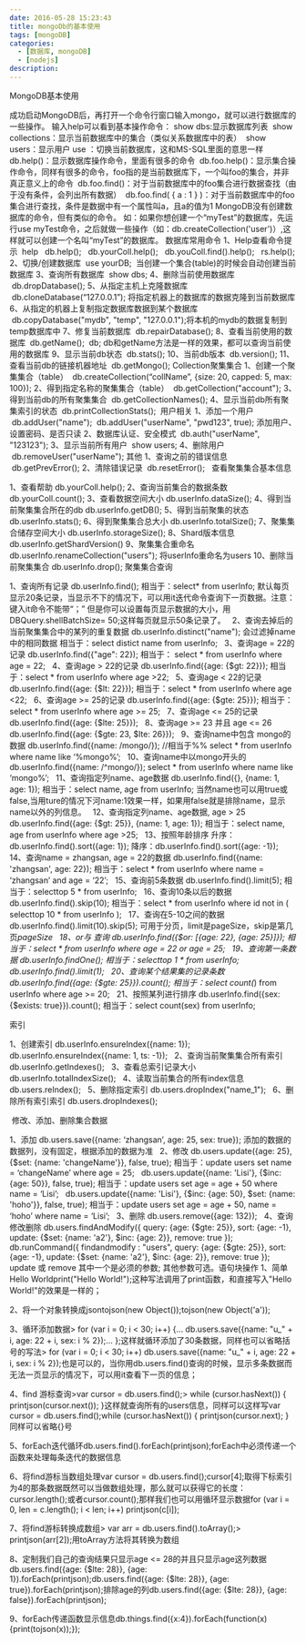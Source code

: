 ```yaml
---
date: 2016-05-28 15:23:43
title: mongoDb的基本使用
tags: [mongoDB]
categories:
  - [数据库, mongoDB]
  - [nodejs]
description:
---
```



MongoDB基本使用

成功启动MongoDB后，再打开一个命令行窗口输入mongo，就可以进行数据库的一些操作。
输入help可以看到基本操作命令：
show dbs:显示数据库列表 
show collections：显示当前数据库中的集合（类似关系数据库中的表） 
show users：显示用户
use <db name>：切换当前数据库，这和MS-SQL里面的意思一样 
db.help()：显示数据库操作命令，里面有很多的命令 
db.foo.help()：显示集合操作命令，同样有很多的命令，foo指的是当前数据库下，一个叫foo的集合，并非真正意义上的命令 
db.foo.find()：对于当前数据库中的foo集合进行数据查找（由于没有条件，会列出所有数据） 
db.foo.find( { a : 1 } )：对于当前数据库中的foo集合进行查找，条件是数据中有一个属性叫a，且a的值为1
MongoDB没有创建数据库的命令，但有类似的命令。
如：如果你想创建一个“myTest”的数据库，先运行use myTest命令，之后就做一些操作（如：db.createCollection('user')）,这样就可以创建一个名叫“myTest”的数据库。
数据库常用命令
1、Help查看命令提示
 help
  db.help();
  db.yourColl.help();
  db.youColl.find().help();
  rs.help();
2、切换/创建数据库
 use yourDB;  当创建一个集合(table)的时候会自动创建当前数据库
3、查询所有数据库
 show dbs;
4、删除当前使用数据库
 db.dropDatabase();
5、从指定主机上克隆数据库
 db.cloneDatabase(“127.0.0.1”); 将指定机器上的数据库的数据克隆到当前数据库
6、从指定的机器上复制指定数据库数据到某个数据库
 db.copyDatabase("mydb", "temp", "127.0.0.1");将本机的mydb的数据复制到temp数据库中
7、修复当前数据库
 db.repairDatabase();
8、查看当前使用的数据库
 db.getName();
 db; db和getName方法是一样的效果，都可以查询当前使用的数据库
9、显示当前db状态
 db.stats();
10、当前db版本
 db.version();
11、查看当前db的链接机器地址
 db.getMongo();
Collection聚集集合
1、创建一个聚集集合（table）
 db.createCollection(“collName”, {size: 20, capped: 5, max: 100});
2、得到指定名称的聚集集合（table）
 db.getCollection("account");
3、得到当前db的所有聚集集合
 db.getCollectionNames();
4、显示当前db所有聚集索引的状态
 db.printCollectionStats();
 用户相关
1、添加一个用户
 db.addUser("name");
 db.addUser("userName", "pwd123", true); 添加用户、设置密码、是否只读
2、数据库认证、安全模式
 db.auth("userName", "123123");
3、显示当前所有用户
 show users;
4、删除用户
 db.removeUser("userName");
其他
1、查询之前的错误信息
 db.getPrevError();
2、清除错误记录
 db.resetError();
 
查看聚集集合基本信息

1、查看帮助  db.yourColl.help();
2、查询当前集合的数据条数  db.yourColl.count();
3、查看数据空间大小 db.userInfo.dataSize();
4、得到当前聚集集合所在的db db.userInfo.getDB();
5、得到当前聚集的状态 db.userInfo.stats();
6、得到聚集集合总大小 db.userInfo.totalSize();
7、聚集集合储存空间大小 db.userInfo.storageSize();
8、Shard版本信息  db.userInfo.getShardVersion()
9、聚集集合重命名 db.userInfo.renameCollection("users"); 将userInfo重命名为users
10、删除当前聚集集合 db.userInfo.drop();
聚集集合查询


1、查询所有记录
db.userInfo.find();
相当于：select* from userInfo;
默认每页显示20条记录，当显示不下的情况下，可以用it迭代命令查询下一页数据。注意：键入it命令不能带“；”
但是你可以设置每页显示数据的大小，用DBQuery.shellBatchSize= 50;这样每页就显示50条记录了。
 
2、查询去掉后的当前聚集集合中的某列的重复数据
db.userInfo.distinct("name");
会过滤掉name中的相同数据
相当于：select distict name from userInfo;
 
3、查询age = 22的记录
db.userInfo.find({"age": 22});
相当于： select * from userInfo where age = 22;
 
4、查询age > 22的记录
db.userInfo.find({age: {$gt: 22}});
相当于：select * from userInfo where age >22;
 
5、查询age < 22的记录
db.userInfo.find({age: {$lt: 22}});
相当于：select * from userInfo where age <22;
 
6、查询age >= 25的记录
db.userInfo.find({age: {$gte: 25}});
相当于：select * from userInfo where age >= 25;
 
7、查询age <= 25的记录
db.userInfo.find({age: {$lte: 25}});
 
8、查询age >= 23 并且 age <= 26
db.userInfo.find({age: {$gte: 23, $lte: 26}});
 
9、查询name中包含 mongo的数据
db.userInfo.find({name: /mongo/});
//相当于%%
select * from userInfo where name like ‘%mongo%’;
 
10、查询name中以mongo开头的
db.userInfo.find({name: /^mongo/});
select * from userInfo where name like ‘mongo%’;
 
11、查询指定列name、age数据
db.userInfo.find({}, {name: 1, age: 1});
相当于：select name, age from userInfo;
当然name也可以用true或false,当用ture的情况下河name:1效果一样，如果用false就是排除name，显示name以外的列信息。
 
12、查询指定列name、age数据, age > 25
db.userInfo.find({age: {$gt: 25}}, {name: 1, age: 1});
相当于：select name, age from userInfo where age >25;
 
13、按照年龄排序
升序：db.userInfo.find().sort({age: 1});
降序：db.userInfo.find().sort({age: -1});
 
14、查询name = zhangsan, age = 22的数据
db.userInfo.find({name: 'zhangsan', age: 22});
相当于：select * from userInfo where name = ‘zhangsan’ and age = ‘22’;
 
15、查询前5条数据
db.userInfo.find().limit(5);
相当于：selecttop 5 * from userInfo;
 
16、查询10条以后的数据
db.userInfo.find().skip(10);
相当于：select * from userInfo where id not in (
selecttop 10 * from userInfo
);
 
17、查询在5-10之间的数据
db.userInfo.find().limit(10).skip(5);
可用于分页，limit是pageSize，skip是第几页*pageSize
 
18、or与 查询
db.userInfo.find({$or: [{age: 22}, {age: 25}]});
相当于：select * from userInfo where age = 22 or age = 25;
 
19、查询第一条数据
db.userInfo.findOne();
相当于：selecttop 1 * from userInfo;
db.userInfo.find().limit(1);
 
20、查询某个结果集的记录条数
db.userInfo.find({age: {$gte: 25}}).count();
相当于：select count(*) from userInfo where age >= 20;
 
21、按照某列进行排序
db.userInfo.find({sex: {$exists: true}}).count();
相当于：select count(sex) from userInfo;



索引


1、创建索引
db.userInfo.ensureIndex({name: 1});
db.userInfo.ensureIndex({name: 1, ts: -1});
 
2、查询当前聚集集合所有索引
db.userInfo.getIndexes();
 
3、查看总索引记录大小
db.userInfo.totalIndexSize();
 
4、读取当前集合的所有index信息
db.users.reIndex();
 
5、删除指定索引
db.users.dropIndex("name_1");
 
6、删除所有索引索引
db.users.dropIndexes();


 修改、添加、删除集合数据


1、添加
db.users.save({name: ‘zhangsan’, age: 25, sex: true});
添加的数据的数据列，没有固定，根据添加的数据为准
 
2、修改
db.users.update({age: 25}, {$set: {name: 'changeName'}}, false, true);
相当于：update users set name = ‘changeName’ where age = 25;
 
db.users.update({name: 'Lisi'}, {$inc: {age: 50}}, false, true);
相当于：update users set age = age + 50 where name = ‘Lisi’;
 
db.users.update({name: 'Lisi'}, {$inc: {age: 50}, $set: {name: 'hoho'}}, false, true);
相当于：update users set age = age + 50, name = ‘hoho’ where name = ‘Lisi’;
 
3、删除
db.users.remove({age: 132});
 
4、查询修改删除
db.users.findAndModify({
    query: {age: {$gte: 25}},
    sort: {age: -1},
    update: {$set: {name: 'a2'}, $inc: {age: 2}},
    remove: true
});
 
db.runCommand({ findandmodify : "users",
    query: {age: {$gte: 25}},
    sort: {age: -1},
    update: {$set: {name: 'a2'}, $inc: {age: 2}},
    remove: true
});
update 或 remove 其中一个是必须的参数; 其他参数可选。语句块操作
1、简单Hello Worldprint("Hello World!");这种写法调用了print函数，和直接写入"Hello World!"的效果是一样的； 

2、将一个对象转换成jsontojson(new Object());tojson(new Object('a')); 

3、循环添加数据> for (var i = 0; i < 30; i++) {... db.users.save({name: "u_" + i, age: 22 + i, sex: i % 2});... };这样就循环添加了30条数据，同样也可以省略括号的写法> for (var i = 0; i < 30; i++) db.users.save({name: "u_" + i, age: 22 + i, sex: i % 2});也是可以的，当你用db.users.find()查询的时候，显示多条数据而无法一页显示的情况下，可以用it查看下一页的信息； 

4、find 游标查询>var cursor = db.users.find();> while (cursor.hasNext()) {     printjson(cursor.next()); }这样就查询所有的users信息，同样可以这样写var cursor = db.users.find();while (cursor.hasNext()) { printjson(cursor.next); }同样可以省略{}号

5、forEach迭代循环db.users.find().forEach(printjson);forEach中必须传递一个函数来处理每条迭代的数据信息 

6、将find游标当数组处理var cursor = db.users.find();cursor[4];取得下标索引为4的那条数据既然可以当做数组处理，那么就可以获得它的长度：cursor.length();或者cursor.count();那样我们也可以用循环显示数据for (var i = 0, len = c.length(); i < len; i++) printjson(c[i]); 

7、将find游标转换成数组> var arr = db.users.find().toArray();> printjson(arr[2]);用toArray方法将其转换为数组 

8、定制我们自己的查询结果只显示age <= 28的并且只显示age这列数据db.users.find({age: {$lte: 28}}, {age: 1}).forEach(printjson);db.users.find({age: {$lte: 28}}, {age: true}).forEach(printjson);排除age的列db.users.find({age: {$lte: 28}}, {age: false}).forEach(printjson); 

9、forEach传递函数显示信息db.things.find({x:4}).forEach(function(x) {print(tojson(x));});





